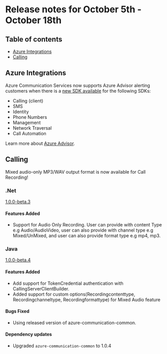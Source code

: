 # Release notes for October 5th - October 18th

## Table of contents
* [Azure Integrations](#azure-integrations)
* [Calling](#calling)

## Azure Integrations
Azure Communication Services now supports Azure Advisor alerting customers when there is a [new SDK available](https://docs.microsoft.com/azure/communication-services/concepts/advisor-overview) for the following SDKs:
- Calling (client)
- SMS
- Identity
- Phone Numbers
- Management
- Network Traversal
- Call Automation

Learn more about [Azure Advisor](https://docs.microsoft.com/azure/advisor/advisor-overview).

## Calling
Mixed audio-only MP3/WAV output format is now available for Call Recording!

### .Net
[1.0.0-beta.3](https://github.com/Azure/azure-sdk-for-net/blob/main/sdk/communication/Azure.Communication.CallingServer/CHANGELOG.md#100-beta3-2021-10-05)

#### Features Added
- Support for Audio Only Recording. User can provide with content Type e.g Audio/AudioVideo, user can also provide with channel type e.g Mixed/UnMixed, and user can also provide format type e.g mp4, mp3.

### Java

[1.0.0-beta.4](https://github.com/Azure/azure-sdk-for-java/blob/main/sdk/communication/azure-communication-callingserver/CHANGELOG.md#100-beta4-2021-10-06)
#### Features Added
- Add support for TokenCredential authentication with CallingServerClientBuilder.
- Added support for custom options(Recordingcontenttype, Recordingchanneltype, Recordingformattype) for Mixed Audio feature

#### Bugs Fixed
- Using released version of azure-communication-common.

#### Dependency updates
- Upgraded `azure-communication-common` to 1.0.4
